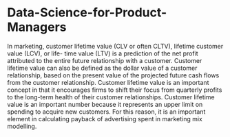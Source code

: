 # Data-Science-for-Product-Managers

In marketing, customer lifetime value (CLV or often CLTV), lifetime customer value (LCV), or life- time value (LTV) is a prediction of the net profit attributed to the entire future relationship with a customer. Customer lifetime value can also be defined as the dollar value of a customer relationship, based on the present value of the projected future cash flows from the customer relationship. Customer lifetime value is an important concept in that it encourages firms to shift their focus from quarterly profits to the long-term health of their customer relationships. Customer lifetime value is an important number because it represents an upper limit on spending to acquire new customers. For this reason, it is an important element in calculating payback of advertising spent in marketing mix modelling.

